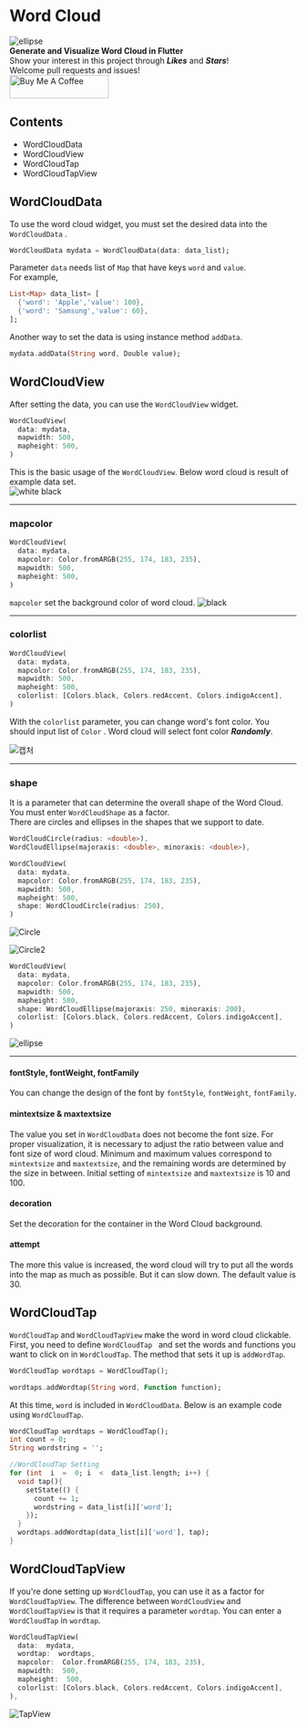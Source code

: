 # Word Cloud
![ellipse](https://drive.google.com/uc?export=view&id=1EU-mM0aG86_NO7G4seoeARUReDBw4vHQ)  
**Generate and Visualize Word Cloud in Flutter**  
Show your interest in this project through ***Likes*** and ***Stars***!  
Welcome pull requests and issues!  
<a href="https://www.buymeacoffee.com/rglie" target="_blank"><img src="https://cdn.buymeacoffee.com/buttons/default-orange.png" alt="Buy Me A Coffee" height="41" width="174"></a>  

## Contents
+ WordCloudData
+ WordCloudView
+ WordCloudTap
+ WordCloudTapView

## WordCloudData
To use the word cloud widget, you must set the desired data into the `WordCloudData` .  
```dart
WordCloudData mydata = WordCloudData(data: data_list);
```
Parameter `data` needs list of `Map` that have keys `word` and `value`.  
For example,
```dart
List<Map> data_list= [
  {'word': 'Apple','value': 100},
  {'word': 'Samsung','value': 60},
];
```
Another way to set the data is using instance method `addData`.  
```dart
mydata.addData(String word, Double value);
```

## WordCloudView
After setting the data, you can use the `WordCloudView` widget.
```dart
WordCloudView(
  data: mydata,
  mapwidth: 500,
  mapheight: 500,
)
```
This is the basic usage of the `WordCloudView`.  Below word cloud is result of example data set.    
![white black](https://drive.google.com/uc?export=view&id=1xc0z_mBl0YF94ECMhIkFX7UkJd1PETbW)


---
### mapcolor
```dart
WordCloudView(
  data: mydata,
  mapcolor: Color.fromARGB(255, 174, 183, 235),
  mapwidth: 500,
  mapheight: 500,
)
```
`mapcolor` set the background color of word cloud.
![black](https://drive.google.com/uc?export=view&id=1XOT6A5_G5Y5V9gkOWwYXDPGdYlXmFSbC)

  
---
### colorlist
```dart
WordCloudView(
  data: mydata,
  mapcolor: Color.fromARGB(255, 174, 183, 235),
  mapwidth: 500,
  mapheight: 500,
  colorlist: [Colors.black, Colors.redAccent, Colors.indigoAccent],
)
```
With the `colorlist` parameter, you can change word's font color. You should input list of `Color` . Word cloud will select font color ***Randomly***.  

![캡처](https://drive.google.com/uc?export=view&id=1Br7XiPwr4KRNglr61NmzSW396AGHZ4JR)

---
### shape
It is a parameter that can determine the overall shape of the Word Cloud. You must enter `WordCloudShape` as a factor.  
There are circles and ellipses in the shapes that we support to date.
```dart
WordCloudCircle(radius: <double>),
WordCloudEllipse(majoraxis: <double>, minoraxis: <double>),
```
```dart
WordCloudView(
  data: mydata,
  mapcolor: Color.fromARGB(255, 174, 183, 235),
  mapwidth: 500,
  mapheight: 500,
  shape: WordCloudCircle(radius: 250),
)
```
![Circle](https://drive.google.com/uc?export=view&id=1ICqX_vAUDoDHAHequQFHIykjT3l7UdmE)

![Circle2](https://drive.google.com/uc?export=view&id=1iS8Gm72IBvDbmEzIByHcdE5MPtFUV9j0)
```dart
WordCloudView(
  data: mydata,
  mapcolor: Color.fromARGB(255, 174, 183, 235),
  mapwidth: 500,
  mapheight: 500,
  shape: WordCloudEllipse(majoraxis: 250, minoraxis: 200),
  colorlist: [Colors.black, Colors.redAccent, Colors.indigoAccent],
)
```
![ellipse](https://drive.google.com/uc?export=view&id=1EU-mM0aG86_NO7G4seoeARUReDBw4vHQ)


---
#### fontStyle, fontWeight, fontFamily
You can change the design of the font by `fontStyle`, `fontWeight`, `fontFamily`.

#### mintextsize & maxtextsize
The value you set in `WordCloudData` does not become the font size. For proper visualization, it is necessary to adjust the ratio between value and font size of word cloud. Minimum and maximum values correspond to `mintextsize` and `maxtextsize`, and the remaining words are determined by the size in between. Initial setting of `mintextsize` and `maxtextsize` is 10 and 100.

#### decoration
Set the decoration for the container in the Word Cloud background.

#### attempt
The more this value is increased, the word cloud will try to put all the words into the map as much as possible. But it can slow down. The default value is 30.


## WordCloudTap
`WordCloudTap` and `WordCloudTapView` make the word in word cloud clickable. First, you need to define `WordCloudTap ` and set the words and functions you want to click on in `WordCloudTap`. The method that sets it up is `addWordTap`.
```dart
WordCloudTap wordtaps = WordCloudTap();

wordtaps.addWordtap(String word, Function function);
```
At this time, `word` is included in `WordCloudData`. Below is an example code using `WordCloudTap`.
```dart
WordCloudTap wordtaps = WordCloudTap();
int count = 0;
String wordstring = '';

//WordCloudTap Setting
for (int  i  =  0; i  <  data_list.length; i++) {
  void tap(){
    setState(() {
      count += 1;
      wordstring = data_list[i]['word'];
    });
  }
  wordtaps.addWordtap(data_list[i]['word'], tap);
}
```

## WordCloudTapView
If you're done setting up `WordCloudTap`, you can use it as a factor for `WordCloudTapView`.  The difference between `WordCloudView` and `WordCloudTapView` is that it requires a parameter `wordtap`. You can enter a `WordCloudTap` in `wordtap`.
```dart
WordCloudTapView(
  data:  mydata,
  wordtap:  wordtaps,
  mapcolor:  Color.fromARGB(255, 174, 183, 235),
  mapwidth:  500,
  mapheight:  500,
  colorlist: [Colors.black, Colors.redAccent, Colors.indigoAccent],
),
```
![TapView](https://drive.google.com/uc?export=view&id=1vmRJlSvcu4BxDAUzdaw3CnLlImxU5Auf)